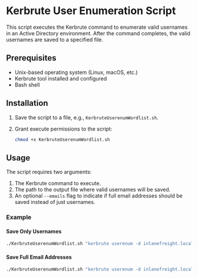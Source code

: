 # Kerbrute User Enumeration Script

This script executes the Kerbrute command to enumerate valid usernames in an Active Directory environment. After the command completes, the valid usernames are saved to a specified file.

## Prerequisites

- Unix-based operating system (Linux, macOS, etc.)
- Kerbrute tool installed and configured
- Bash shell

## Installation

1. Save the script to a file, e.g., `KerbruteUserenumWordlist.sh`.
2. Grant execute permissions to the script:

    ```bash
    chmod +x KerbruteUserenumWordlist.sh
    ```

## Usage

The script requires two arguments:
1. The Kerbrute command to execute.
2. The path to the output file where valid usernames will be saved.
3. An optional `--emails` flag to indicate if full email addresses should be saved instead of just usernames.

### Example

#### Save Only Usernames

```bash
./KerbruteUserenumWordlist.sh "kerbrute userenum -d inlanefreight.local --dc 172.16.5.5 /usr/share/seclists/Usernames/top-usernames-shortlist.txt" valid_usernames.txt
```

#### Save Full Email Addresses

```bash
./KerbruteUserenumWordlist.sh "kerbrute userenum -d inlanefreight.local --dc 172.16.5.5 /usr/share/seclists/Usernames/top-usernames-shortlist.txt" valid_usernames.txt --emails
```

